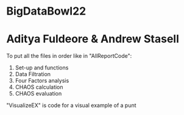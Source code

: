 # BigDataBowl22
# Aditya Fuldeore & Andrew Stasell

To put all the files in order like in "AllReportCode":
1. Set-up and functions
2. Data Filtration
3. Four Factors analysis
4. CHAOS calculation
5. CHAOS evaluation

"VisualizeEX" is code for a visual example of a punt
